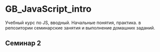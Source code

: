 # GB_JavaScript_intro

Учебный курс по JS, вводный. Начальные понятия, практика.
в репозитории семинарские занятия и выполнение домашних заданий.

## Семинар 2